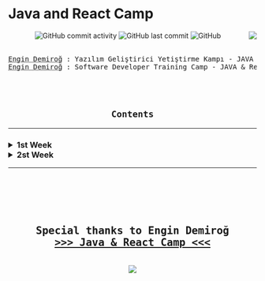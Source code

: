 <h1> Java and React Camp </h1>
<div align="center" width="100%">

<img alt="GitHub commit activity" src="https://img.shields.io/github/commit-activity/w/oncado86/JavaAndReactCamp?label=Commit%20Activity&style=plastic">
<img alt="GitHub last commit" src="https://img.shields.io/github/last-commit/oncado86/JavaAndReactCamp?label=Last%20Commit&style=plastic">
<img alt="GitHub" src="https://img.shields.io/github/license/oncado86/JavaAndReactCamp?label=License&style=plastic">
<img align="right" src="https://visitor-badge.laobi.icu/badge?page_id=oncado86.JavaAndReactCamp&right_color=lightgrey&format=true&left_text=My%20Page%20Visitors">
<br>
<br>
<pre>
<abbr title="Eğitmen">Engin Demiroğ</abbr> : Yazılım Geliştirici Yetiştirme Kampı - JAVA & React
<abbr title="Instructor">Engin Demiroğ</abbr> : Software Developer Training Camp - JAVA & React
</pre>
<br>
<br>
<h2><code>Contents</code></h2>
<hr>

<h3>
<div align="left">
<!--Week1-->
    <details>
    <summary> 1st Week</summary>
    <ul>
        <li>
            <details>
            <summary> Education</summary>
                <ul>
                    <li>
                        <a href="https://github.com/oncado86/JavaAndReactCamp/tree/JavaAndReactCamp/Day1/Education/intro" target="_blank">Intro</a>
                    </li>
                </ul>
            </details>
        </li>
        <li>
            <details>
            <summary> Homeworks</summary>
                <ul>
                    <li>
                        <a href="https://github.com/oncado86/JavaAndReactCamp/tree/JavaAndReactCamp/Day1/Homeworks/h01_HelloWorld" target="_blank">Hello World!</a>
                    </li>
                    <li>
                        <a href="https://github.com/oncado86/JavaAndReactCamp/tree/JavaAndReactCamp/Day1/Homeworks/h02_Variables" target="_blank">Variables</a>
                    </li>
                    <li>
                        <a href="https://github.com/oncado86/JavaAndReactCamp/tree/JavaAndReactCamp/Day1/Homeworks/h03_DataTypes" target="_blank">Data Types</a>
                    </li>
                    <li>
                        <a href="https://github.com/oncado86/JavaAndReactCamp/tree/JavaAndReactCamp/Day1/Homeworks/h04_Conditionals" target="_blank">Conditionals</a>
                    </li>
                <ul>
                    <li>
                        <a href="https://github.com/oncado86/JavaAndReactCamp/tree/JavaAndReactCamp/Day1/Homeworks/h05_RecapDemo1" target="_blank">Recap Demo 1</a>
                    </li>
                </ul>
                    <li>
                        <a href="https://github.com/oncado86/JavaAndReactCamp/tree/JavaAndReactCamp/Day1/Homeworks/h06_SwitchDemo" target="_blank">Switch Demo</a>
                    </li>
                    <li>
                        <a href="https://github.com/oncado86/JavaAndReactCamp/tree/JavaAndReactCamp/Day1/Homeworks/h07_LoopDemo" target="_blank">Loop Demo</a>
                    </li>
                    <li>
                        <a href="https://github.com/oncado86/JavaAndReactCamp/tree/JavaAndReactCamp/Day1/Homeworks/h08_ArraysDemo" target="_blank">Arrays Demo</a>
                    </li>
                <ul>
                    <li>
                        <a href="https://github.com/oncado86/JavaAndReactCamp/tree/JavaAndReactCamp/Day1/Homeworks/h09_RecapDemo2" target="_blank">Recap Demo 2</a>
                    </li>
                </ul>
                    <li>
                        <a href="https://github.com/oncado86/JavaAndReactCamp/tree/JavaAndReactCamp/Day1/Homeworks/h10_MultiDimensionalArrayDemo" target="_blank">Multi Dimensional Array Demo</a>
                    </li>
                    <li>
                        <a href="https://github.com/oncado86/JavaAndReactCamp/tree/JavaAndReactCamp/Day1/Homeworks/h11_StringsDemo" target="_blank">Strings Demo</a>
                    </li>
                    <li>
                        <a href="https://github.com/oncado86/JavaAndReactCamp/tree/JavaAndReactCamp/Day1/Homeworks/h12_StringsDemo2" target="_blank">Strings Demo 2</a>
                    </li>
                    <li>
                        Mini-Projects:
                    </li>
                        <ul>
                            <li>
                                <a href="https://github.com/oncado86/JavaAndReactCamp/tree/JavaAndReactCamp/Day1/Homeworks/h13_MiniProjeAsalSayi" target="_blank">Prime Number</a>
                            </li>
                        <li>
                            <a href="https://github.com/oncado86/JavaAndReactCamp/tree/JavaAndReactCamp/Day1/Homeworks/h14_MiniProjeSesliHarf" target="_blank">Vowel</a>
                        </li>
                        <li>
                            <a href="https://github.com/oncado86/JavaAndReactCamp/tree/JavaAndReactCamp/Day1/Homeworks/h15_MiniProjeMukemmelSayi" target="_blank">Perfect Number</a>
                        </li>
                        <li>
                            <a href="https://github.com/oncado86/JavaAndReactCamp/tree/JavaAndReactCamp/Day1/Homeworks/h16_miniProjeArkadasSayilar" target="_blank">Friend Numbers</a>
                        </li>
                        <li>
                            <a href="https://github.com/oncado86/JavaAndReactCamp/tree/JavaAndReactCamp/Day1/Homeworks/h17_MiniProjeSayiBulma" target="_blank">Is the number on the list?</a>
                        </li>
                    </ul>
                </ul>
            </details>
        </li>
    </ul>
    </details>
    <!--Week2-->
    <details>
    <summary> 2st Week</summary>
    <ul>
        <li>
            <details>
            <summary> Education</summary>
                <ul>
                    <li>
                        <a href="https://github.com/oncado86/JavaAndReactCamp/tree/JavaAndReactCamp/Day2/Education/oopIntro" target="_blank">OOP Intro</a>
                    </li>
                </ul>
            </details>
        </li>
        <li>
            <details>
            <summary> Homeworks</summary>
                <ul>
                    <li>
                        <a href="#" target="_blank">OOP Demo</a>
                    </li>
                </ul>
                <ul>
                    <li>
                        <a href="#" target="_blank">--</a>
                    </li>
                </ul>
            </details>
        </li>
    </ul>

</h3>
</div>

<hr>
<br>
<br>
<div align="center">
<pre>
<h2>
Special thanks to Engin Demiroğ
<b><a href="https://www.youtube.com/watch?v=HB0T0hAMk0k&list=PLqG356ExoxZUuVYKLuiQLnref7Y4ims87" target="_blank">>>> Java & React Camp <<<</a></b>
</h2>
<img src="https://user-images.githubusercontent.com/77399565/197391386-03a10577-b8b6-4c5d-90f6-01098132bd6a.png" class="rounded"/>
</pre>
</div>
